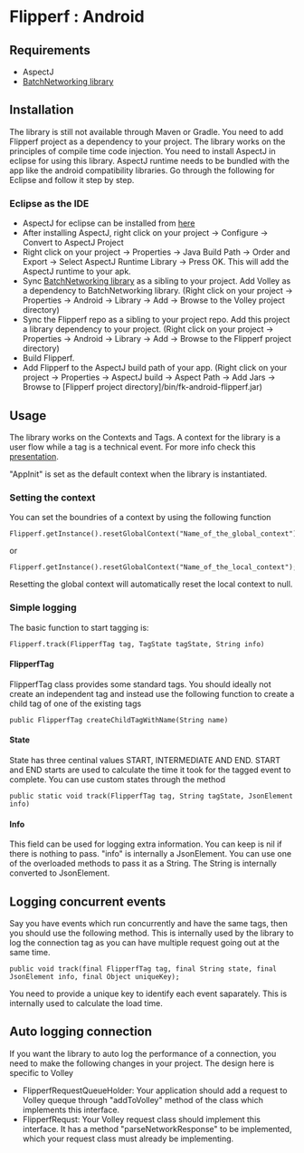 Flipperf : Android
===================

## Requirements

- AspectJ
- [BatchNetworking library](https://github.com/Flipkart/fk-android-batchnetworking)

## Installation

The library is still not available through Maven or Gradle. You need to add Flipperf project as a dependency to your project. The library works on the principles of compile time code injection. You need to install AspectJ in eclipse for using this library. AspectJ runtime needs to be bundled with the app like the android compatibility libraries. Go through the following for Eclipse and follow it step by step. 

### Eclipse as the IDE
- AspectJ for eclipse can be installed from [here](http://eclipse.org/aspectj/)
- After installing AspectJ, right click on your project -> Configure -> Convert to AspectJ Project
- Right click on your project -> Properties -> Java Build Path -> Order and Export -> Select AspectJ Runtime Library -> Press OK. This will add the AspectJ runtime to your apk.
- Sync [BatchNetworking library](https://github.com/Flipkart/fk-android-batchnetworking) as a sibling to your project. Add Volley as a dependency to BatchNetworking library. (Right click on your project -> Properties -> Android -> Library -> Add -> Browse to the Volley project directory)
- Sync the Flipperf repo as a sibling to your project repo. Add this project a library dependency to your project. (Right click on your project -> Properties -> Android -> Library -> Add -> Browse to the Flipperf project directory)
- Build Flipperf.
- Add Flipperf to the AspectJ build path of your app. (Right click on your project -> Properties -> AspectJ build -> Aspect Path -> Add Jars -> Browse to [Flipperf project directory]/bin/fk-android-flipperf.jar)


## Usage

The library works on the Contexts and Tags. A context for the library is a user flow while a tag is a technical event. For more info check this [presentation](https://docs.google.com/a/flipkart.com/presentation/d/1iWCBiX8_hDkJa7_JmGC4gCZpSJMEtFvHiR8mw_aC07w/edit#slide=id.p).

"AppInit" is set as the default context when the library is instantiated.

### Setting the context

You can set the boundries of a context by using the following function

	Flipperf.getInstance().resetGlobalContext("Name_of_the_global_context");

or 

	Flipperf.getInstance().resetGlobalContext("Name_of_the_local_context");


Resetting the global context will automatically reset the local context to null.

### Simple logging

The basic function to start tagging is:

	Flipperf.track(FlipperfTag tag, TagState tagState, String info)

#### FlipperfTag

FlipperfTag class provides some standard tags. You should ideally not create an independent tag and instead use the following function to create a child tag of one of the existing tags

	public FlipperfTag createChildTagWithName(String name)

#### State

State has three centinal values START, INTERMEDIATE AND END. START and END starts are used to calculate the time it took for the tagged event to complete. You can use custom states through the method

	public static void track(FlipperfTag tag, String tagState, JsonElement info)

#### Info

This field can be used for logging extra information. You can keep is nil if there is nothing to pass. "info" is internally a JsonElement. You can use one of the overloaded methods to pass it as a String. The String is internally converted to JsonElement.

## Logging concurrent events

Say you have events which run concurrently and have the same tags, then you should use the following method. This is internally used by the library to log the connection tag as you can have multiple request going out at the same time. 

	public void track(final FlipperfTag tag, final String state, final JsonElement info, final Object uniqueKey);

You need to provide a unique key to identify each event saparately. This is internally used to calculate the load time.

## Auto logging connection
If you want the library to auto log the performance of a connection, you need to make the following changes in your project. The design here is specific to Volley

- FlipperfRequestQueueHolder: Your application should add a request to Volley queque through "addToVolley" method of the class which implements this interface.
- FlipperfRequst: Your Volley request class should implement this interface. It has a method "parseNetworkResponse" to be implemented, which your request class must already be implementing.





